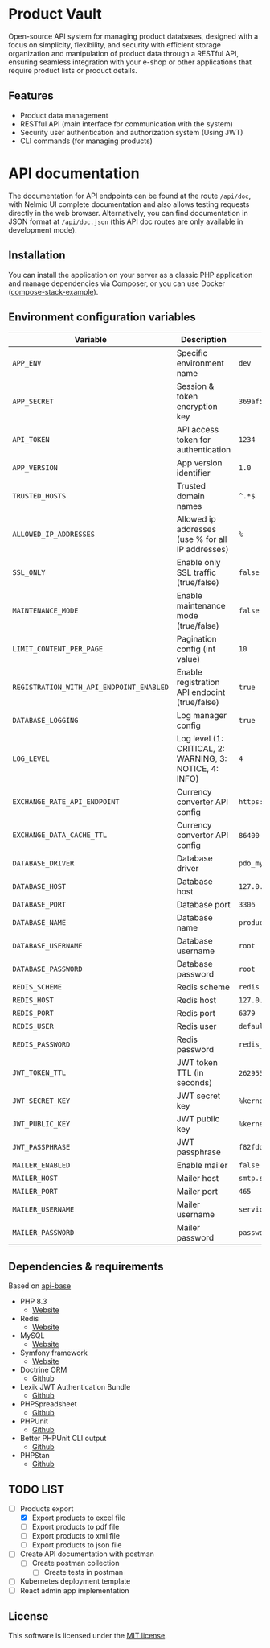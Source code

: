 # Product Vault
Open-source API system for managing product databases, designed with a focus on simplicity, flexibility, and security with efficient storage organization and manipulation of product data through a RESTful API, ensuring seamless integration with your e-shop or other applications that require product lists or product details.

## Features
* Product data management
* RESTful API (main interface for communication with the system)
* Security user authentication and authorization system (Using JWT)
* CLI commands (for managing products)

# API documentation
The documentation for API endpoints can be found at the route `/api/doc`, with Nelmio UI complete documentation and also allows testing requests directly in the web browser. Alternatively, you can find documentation in JSON format at `/api/doc.json` (this API doc routes are only available in development mode).

## Installation
You can install the application on your server as a classic PHP application and manage dependencies via Composer, or you can use Docker ([compose-stack-example](.github/assets/docker-compose-example.yml)).

## Environment configuration variables
| Variable | Description | Example value |
| --- | --- | --- |
| `APP_ENV` | Specific environment name | `dev` |
| `APP_SECRET` | Session & token encryption key | `369af56dccfce490cb9325e8b4b59a90` |
| `API_TOKEN` | API access token for authentication | `1234` |
| `APP_VERSION` | App version identifier | `1.0` |
| `TRUSTED_HOSTS` | Trusted domain names | `^.*$` |
| `ALLOWED_IP_ADDRESSES` | Allowed ip addresses (use % for all IP addresses) | `%` |
| `SSL_ONLY` | Enable only SSL traffic (true/false) | `false` |
| `MAINTENANCE_MODE` | Enable maintenance mode (true/false) | `false` |
| `LIMIT_CONTENT_PER_PAGE` | Pagination config (int value) | `10` |
| `REGISTRATION_WITH_API_ENDPOINT_ENABLED` | Enable registration API endpoint (true/false) | `true` |
| `DATABASE_LOGGING` | Log manager config | `true` |
| `LOG_LEVEL` | Log level (1: CRITICAL, 2: WARNING, 3: NOTICE, 4: INFO) | `4` |
| `EXCHANGE_RATE_API_ENDPOINT` | Currency converter API config | `https://open.er-api.com/v6/latest` |
| `EXCHANGE_DATA_CACHE_TTL` | Currency convertor API config | `86400` (1 day cache expiration) |
| `DATABASE_DRIVER` | Database driver | `pdo_mysql` |
| `DATABASE_HOST` | Database host | `127.0.0.1` |
| `DATABASE_PORT` | Database port | `3306` |
| `DATABASE_NAME` | Database name | `product_vault` |
| `DATABASE_USERNAME` | Database username | `root` |
| `DATABASE_PASSWORD` | Database password | `root` |
| `REDIS_SCHEME` | Redis scheme | `redis` |
| `REDIS_HOST` | Redis host | `127.0.0.1` |
| `REDIS_PORT` | Redis port | `6379` |
| `REDIS_USER` | Redis user | `default` |
| `REDIS_PASSWORD` | Redis password | `redis_test_password` |
| `JWT_TOKEN_TTL` | JWT token TTL (in seconds) | `2629536` (1 month token expiration) |
| `JWT_SECRET_KEY` | JWT secret key | `%kernel.project_dir%/config/jwt/private.pem` |
| `JWT_PUBLIC_KEY` | JWT public key | `%kernel.project_dir%/config/jwt/public.pem` |
| `JWT_PASSPHRASE` | JWT passphrase | `f82fdd5f4644df4ba8fe9df82fdd5f4644df4ba8fe9d` |
| `MAILER_ENABLED` | Enable mailer | `false` |
| `MAILER_HOST` | Mailer host | `smtp.seznam.cz` |
| `MAILER_PORT` | Mailer port | `465` |
| `MAILER_USERNAME` | Mailer username | `service@becvar.xyz` |
| `MAILER_PASSWORD` | Mailer password | `password` |

## Dependencies & requirements
Based on [api-base](https://github.com/lukasbecvar/api-base)
* PHP 8.3
    * [Website](https://php.net)
* Redis
    * [Website](https://redis.io)
* MySQL
    * [Website](https://www.mysql.com)
* Symfony framework
    * [Website](https://symfony.com)
* Doctrine ORM
    * [Github](https://github.com/doctrine/orm)
* Lexik JWT Authentication Bundle
    * [Github](https://github.com/lexik/LexikJWTAuthenticationBundle)
* PHPSpreadsheet
    * [Github](https://github.com/PHPOffice/PhpSpreadsheet)
* PHPUnit
    * [Github](https://github.com/sebastianbergmann/phpunit)
* Better PHPUnit CLI output
    * [Github](https://github.com/robiningelbrecht/phpunit-pretty-print)
* PHPStan
    * [Github](https://github.com/phpstan/phpstan)

## TODO LIST
- [ ] Products export
    - [X] Export products to excel file
    - [ ] Export products to pdf file 
    - [ ] Export products to xml file
    - [ ] Export products to json file
- [ ] Create API documentation with postman
    - [ ] Create postman collection
        - [ ] Create tests in postman
- [ ] Kubernetes deployment template
- [ ] React admin app implementation

## License
This software is licensed under the [MIT license](LICENSE).
